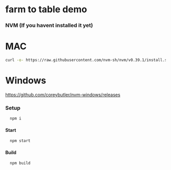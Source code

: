 # farm to table demo

### NVM (If you havent installed it yet)

# MAC

```bash
curl -o- https://raw.githubusercontent.com/nvm-sh/nvm/v0.39.1/install.sh | bash
```

# Windows

https://github.com/coreybutler/nvm-windows/releases

### Setup

```bash
  npm i
```

#### Start

```bash
  npm start
```

#### Build

```bash
  npm build
```
